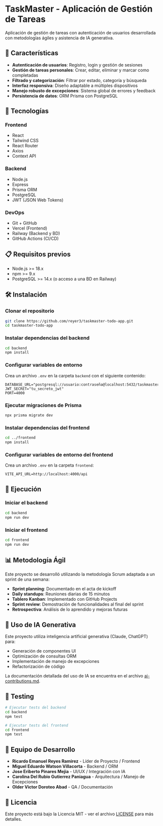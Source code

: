 # TaskMaster - Aplicación de Gestión de Tareas

Aplicación de gestión de tareas con autenticación de usuarios desarrollada con metodologías ágiles y asistencia de IA generativa.

## 🌟 Características

- **Autenticación de usuarios**: Registro, login y gestión de sesiones
- **Gestión de tareas personales**: Crear, editar, eliminar y marcar como completadas
- **Filtrado y categorización**: Filtrar por estado, categoría y búsqueda
- **Interfaz responsiva**: Diseño adaptable a múltiples dispositivos
- **Manejo robusto de excepciones**: Sistema global de errores y feedback
- **Persistencia de datos**: ORM Prisma con PostgreSQL

## 🚀 Tecnologías

### Frontend
- React
- Tailwind CSS
- React Router
- Axios
- Context API

### Backend
- Node.js
- Express
- Prisma ORM
- PostgreSQL
- JWT (JSON Web Tokens)

### DevOps
- Git + GitHub
- Vercel (Frontend)
- Railway (Backend y BD)
- GitHub Actions (CI/CD)

## 📋 Requisitos previos

- Node.js >= 18.x
- npm >= 9.x
- PostgreSQL >= 14.x (o acceso a una BD en Railway)

## 🛠️ Instalación

### Clonar el repositorio
```bash
git clone https://github.com/reyer3/taskmaster-todo-app.git
cd taskmaster-todo-app
```

### Instalar dependencias del backend
```bash
cd backend
npm install
```

### Configurar variables de entorno
Crea un archivo `.env` en la carpeta `backend` con el siguiente contenido:
```
DATABASE_URL="postgresql://usuario:contraseña@localhost:5432/taskmaster"
JWT_SECRET="tu_secreto_jwt"
PORT=4000
```

### Ejecutar migraciones de Prisma
```bash
npx prisma migrate dev
```

### Instalar dependencias del frontend
```bash
cd ../frontend
npm install
```

### Configurar variables de entorno del frontend
Crea un archivo `.env` en la carpeta `frontend`:
```
VITE_API_URL=http://localhost:4000/api
```

## 🚀 Ejecución

### Iniciar el backend
```bash
cd backend
npm run dev
```

### Iniciar el frontend
```bash
cd frontend
npm run dev
```

## 📊 Metodología Ágil

Este proyecto se desarrolló utilizando la metodología Scrum adaptada a un sprint de una semana:

- **Sprint planning**: Documentado en el acta de kickoff
- **Daily standups**: Reuniones diarias de 15 minutos
- **Tablero Kanban**: Implementado con GitHub Projects
- **Sprint review**: Demostración de funcionalidades al final del sprint
- **Retrospectiva**: Análisis de lo aprendido y mejoras futuras

## 🤖 Uso de IA Generativa

Este proyecto utiliza inteligencia artificial generativa (Claude, ChatGPT) para:

- Generación de componentes UI
- Optimización de consultas ORM
- Implementación de manejo de excepciones
- Refactorización de código

La documentación detallada del uso de IA se encuentra en el archivo [ai-contributions.md](./ai-contributions.md).

## 🧪 Testing

```bash
# Ejecutar tests del backend
cd backend
npm test

# Ejecutar tests del frontend
cd frontend
npm test
```

## 👥 Equipo de Desarrollo

- **Ricardo Emanuel Reyes Ramirez** - Líder de Proyecto / Frontend
- **Miguel Eduardo Watson Villacorta** - Backend / ORM
- **Jose Eriberto Pinares Mejia** - UI/UX / Integración con IA
- **Carolina Del Rubio Gutierrez Paniagua** - Arquitectura / Manejo de Excepciones
- **Older Victor Doroteo Abad** - QA / Documentación

## 📄 Licencia

Este proyecto está bajo la Licencia MIT - ver el archivo [LICENSE](LICENSE) para más detalles.
